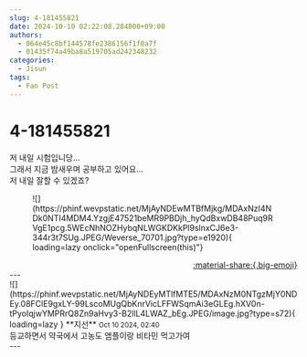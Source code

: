 ```yaml
---
slug: 4-181455821
date: 2024-10-10 02:22:08.284000+09:00
authors:
  - 064e45c8bf144578fe2386156f1f0a7f
  - 01435f74a49ba8a519705ad242348232
categories:
  - Jisun
tags:
  - Fan Post
---
```


# 4-181455821

<div class="post-container" markdown="1">
<div class="content-container md-sidebar__scrollwrap" markdown="1">

저 내일 시험입니당...<br>그래서 지금 밤새우며 공부하고 있어요...<br>저 내일 잘할 수 있겠죠?
<figure markdown="1">
![](https://phinf.wevpstatic.net/MjAyNDEwMTBfMjkg/MDAxNzI4NDk0NTI4MDM4.YzgjE47521beMR9PBDjh_hyQdBxwDB48Puq9RVgE1pcg.5WEcNhNOZHybqNLWGKDKkPl9slnxCJ6e3-344r3t7SUg.JPEG/Weverse_70701.jpg?type=e1920){ loading=lazy onclick="openFullscreen(this)"}
</figure>


</div>
</div>

<div style="text-align: right;" markdown="1">
<a href="https://weverse.io/fromis9/fanpost/4-181455821" style="text-align: right;">:material-share:{.big-emoji}</a>
</div>
---

<div class="comments-container md-sidebar__scrollwrap" markdown="1">
<div class="comment" markdown="1">
<div class='id-container' markdown="1">
![](https://phinf.wevpstatic.net/MjAyNDEyMTlfMTE5/MDAxNzM0NTgzMjY0NDEy.08FClE9gxLY-99LscoMUgQbKnrVicLFFWSqmAi3eGLEg.hXV0n-tPyoIqjwYMPRrQ8Zn9aHvy3-B2llL4LWAZ_bEg.JPEG/image.jpg?type=s72){ loading=lazy }
**<span class="artist">지선</span>** <small>Oct 10 2024, 02:40</small><br>
</div>
<div class='comment-body' markdown="1">
등교하면서 약국에서 고농도 앰플이랑 비타민 먹고가여
</div>
</div>
</div>
---
